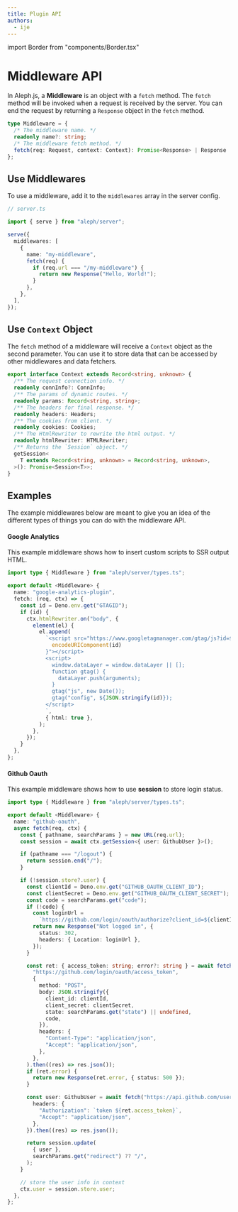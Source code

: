 ```yaml
---
title: Plugin API
authors:
  - ije
---
```


import Border from "components/Border.tsx"

# Middleware API

In Aleph.js, a **Middleware** is an object with a `fetch` method. The `fetch`
method will be invoked when a request is received by the server. You can end the
request by returning a `Response` object in the `fetch` method.

<Border color="#d63369">

```ts
type Middleware = {
  /* The middleware name. */
  readonly name?: string;
  /* The middleware fetch method. */
  fetch(req: Request, context: Context): Promise<Response> | Response | void;
};
```

</Border>

## Use Middlewares

To use a middleware, add it to the `middlewares` array in the server config.

```ts
// server.ts

import { serve } from "aleph/server";

serve({
  middlewares: [
    {
      name: "my-middleware",
      fetch(req) {
        if (req.url === "/my-middleware") {
          return new Response("Hello, World!");
        }
      },
    },
  ],
});
```

## Use `Context` Object

The `fetch` method of a middleware will receive a `Context` object as the second
parameter. You can use it to store data that can be accessed by other
middlewares and data fetchers.

<Border color="#d63369">

```ts
export interface Context extends Record<string, unknown> {
  /** The request connection info. */
  readonly connInfo?: ConnInfo;
  /** The params of dynamic routes. */
  readonly params: Record<string, string>;
  /** The headers for final response. */
  readonly headers: Headers;
  /** The cookies from client. */
  readonly cookies: Cookies;
  /** The HtmlRewriter to rewrite the html output. */
  readonly htmlRewriter: HTMLRewriter;
  /** Returns the `Session` object. */
  getSession<
    T extends Record<string, unknown> = Record<string, unknown>,
  >(): Promise<Session<T>>;
}
```

</Border>

## Examples

The example middlewares below are meant to give you an idea of the different
types of things you can do with the middleware API.

#### Google Analytics

This example middleware shows how to insert custom scripts to SSR output HTML.

```ts
import type { Middleware } from "aleph/server/types.ts";

export default <Middleware> {
  name: "google-analytics-plugin",
  fetch: (req, ctx) => {
    const id = Deno.env.get("GTAGID");
    if (id) {
      ctx.htmlRewriter.on("body", {
        element(el) {
          el.append(
            `<script src="https://www.googletagmanager.com/gtag/js?id=${
              encodeURIComponent(id)
            }"></script>
            <script>
              window.dataLayer = window.dataLayer || [];
              function gtag() {
                dataLayer.push(arguments);
              }
              gtag("js", new Date());
              gtag("config", ${JSON.stringify(id)});
            </script>
            `,
            { html: true },
          );
        },
      });
    }
  },
};
```

#### Github Oauth

This example middleware shows how to use **session** to store login status.

```ts
import type { Middleware } from "aleph/server/types.ts";

export default <Middleware> {
  name: "github-oauth",
  async fetch(req, ctx) {
    const { pathname, searchParams } = new URL(req.url);
    const session = await ctx.getSession<{ user: GithubUser }>();

    if (pathname === "/logout") {
      return session.end("/");
    }

    if (!session.store?.user) {
      const clientId = Deno.env.get("GITHUB_OAUTH_CLIENT_ID");
      const clientSecret = Deno.env.get("GITHUB_OAUTH_CLIENT_SECRET");
      const code = searchParams.get("code");
      if (!code) {
        const loginUrl =
          `https://github.com/login/oauth/authorize?client_id=${clientId}&scope=read:user+user:email`;
        return new Response("Not logged in", {
          status: 302,
          headers: { Location: loginUrl },
        });
      }

      const ret: { access_token: string; error?: string } = await fetch(
        "https://github.com/login/oauth/access_token",
        {
          method: "POST",
          body: JSON.stringify({
            client_id: clientId,
            client_secret: clientSecret,
            state: searchParams.get("state") || undefined,
            code,
          }),
          headers: {
            "Content-Type": "application/json",
            "Accept": "application/json",
          },
        },
      ).then((res) => res.json());
      if (ret.error) {
        return new Response(ret.error, { status: 500 });
      }

      const user: GithubUser = await fetch("https://api.github.com/user", {
        headers: {
          "Authorization": `token ${ret.access_token}`,
          "Accept": "application/json",
        },
      }).then((res) => res.json());

      return session.update(
        { user },
        searchParams.get("redirect") ?? "/",
      );
    }

    // store the user info in context
    ctx.user = session.store.user;
  },
};
```
